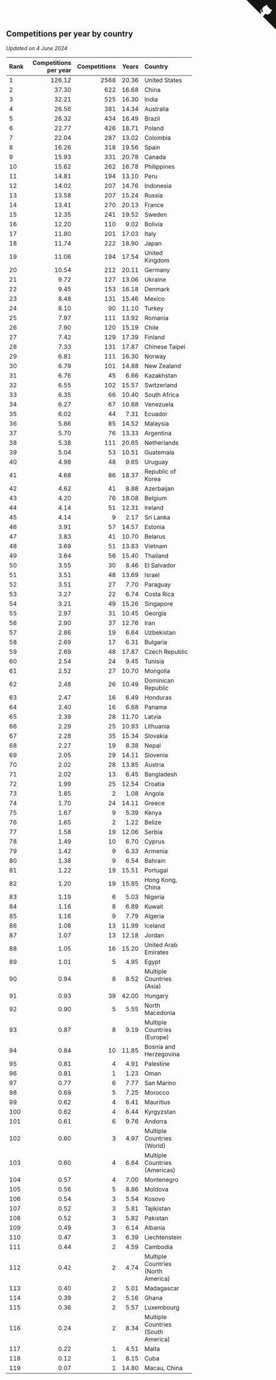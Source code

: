 ## Competitions per year by country

*Updated on  4 June 2024*

| Rank | Competitions per year | Competitions | Years | Country |
| :--- | ---: | ---: | ---: | :--- |
| 1 | 126.12 | 2568 | 20.36 | United States |
| 2 | 37.30 | 622 | 16.68 | China |
| 3 | 32.21 | 525 | 16.30 | India |
| 4 | 26.56 | 381 | 14.34 | Australia |
| 5 | 26.32 | 434 | 16.49 | Brazil |
| 6 | 22.77 | 426 | 18.71 | Poland |
| 7 | 22.04 | 287 | 13.02 | Colombia |
| 8 | 16.26 | 318 | 19.56 | Spain |
| 9 | 15.93 | 331 | 20.78 | Canada |
| 10 | 15.62 | 262 | 16.78 | Philippines |
| 11 | 14.81 | 194 | 13.10 | Peru |
| 12 | 14.02 | 207 | 14.76 | Indonesia |
| 13 | 13.58 | 207 | 15.24 | Russia |
| 14 | 13.41 | 270 | 20.13 | France |
| 15 | 12.35 | 241 | 19.52 | Sweden |
| 16 | 12.20 | 110 | 9.02 | Bolivia |
| 17 | 11.80 | 201 | 17.03 | Italy |
| 18 | 11.74 | 222 | 18.90 | Japan |
| 19 | 11.06 | 194 | 17.54 | United Kingdom |
| 20 | 10.54 | 212 | 20.11 | Germany |
| 21 | 9.72 | 127 | 13.06 | Ukraine |
| 22 | 9.45 | 153 | 16.18 | Denmark |
| 23 | 8.48 | 131 | 15.46 | Mexico |
| 24 | 8.10 | 90 | 11.10 | Turkey |
| 25 | 7.97 | 111 | 13.92 | Romania |
| 26 | 7.90 | 120 | 15.19 | Chile |
| 27 | 7.42 | 129 | 17.39 | Finland |
| 28 | 7.33 | 131 | 17.87 | Chinese Taipei |
| 29 | 6.81 | 111 | 16.30 | Norway |
| 30 | 6.79 | 101 | 14.88 | New Zealand |
| 31 | 6.76 | 45 | 6.66 | Kazakhstan |
| 32 | 6.55 | 102 | 15.57 | Switzerland |
| 33 | 6.35 | 66 | 10.40 | South Africa |
| 34 | 6.27 | 67 | 10.68 | Venezuela |
| 35 | 6.02 | 44 | 7.31 | Ecuador |
| 36 | 5.86 | 85 | 14.52 | Malaysia |
| 37 | 5.70 | 76 | 13.33 | Argentina |
| 38 | 5.38 | 111 | 20.65 | Netherlands |
| 39 | 5.04 | 53 | 10.51 | Guatemala |
| 40 | 4.98 | 48 | 9.65 | Uruguay |
| 41 | 4.68 | 86 | 18.37 | Republic of Korea |
| 42 | 4.62 | 41 | 8.88 | Azerbaijan |
| 43 | 4.20 | 76 | 18.08 | Belgium |
| 44 | 4.14 | 51 | 12.31 | Ireland |
| 45 | 4.14 | 9 | 2.17 | Sri Lanka |
| 46 | 3.91 | 57 | 14.57 | Estonia |
| 47 | 3.83 | 41 | 10.70 | Belarus |
| 48 | 3.69 | 51 | 13.83 | Vietnam |
| 49 | 3.64 | 56 | 15.40 | Thailand |
| 50 | 3.55 | 30 | 8.46 | El Salvador |
| 51 | 3.51 | 48 | 13.69 | Israel |
| 52 | 3.51 | 27 | 7.70 | Paraguay |
| 53 | 3.27 | 22 | 6.74 | Costa Rica |
| 54 | 3.21 | 49 | 15.26 | Singapore |
| 55 | 2.97 | 31 | 10.45 | Georgia |
| 56 | 2.90 | 37 | 12.76 | Iran |
| 57 | 2.86 | 19 | 6.64 | Uzbekistan |
| 58 | 2.69 | 17 | 6.31 | Bulgaria |
| 59 | 2.69 | 48 | 17.87 | Czech Republic |
| 60 | 2.54 | 24 | 9.45 | Tunisia |
| 61 | 2.52 | 27 | 10.70 | Mongolia |
| 62 | 2.48 | 26 | 10.49 | Dominican Republic |
| 63 | 2.47 | 16 | 6.49 | Honduras |
| 64 | 2.40 | 16 | 6.68 | Panama |
| 65 | 2.39 | 28 | 11.70 | Latvia |
| 66 | 2.29 | 25 | 10.93 | Lithuania |
| 67 | 2.28 | 35 | 15.34 | Slovakia |
| 68 | 2.27 | 19 | 8.38 | Nepal |
| 69 | 2.05 | 29 | 14.11 | Slovenia |
| 70 | 2.02 | 28 | 13.85 | Austria |
| 71 | 2.02 | 13 | 6.45 | Bangladesh |
| 72 | 1.99 | 25 | 12.54 | Croatia |
| 73 | 1.85 | 2 | 1.08 | Angola |
| 74 | 1.70 | 24 | 14.11 | Greece |
| 75 | 1.67 | 9 | 5.39 | Kenya |
| 76 | 1.65 | 2 | 1.22 | Belize |
| 77 | 1.58 | 19 | 12.06 | Serbia |
| 78 | 1.49 | 10 | 6.70 | Cyprus |
| 79 | 1.42 | 9 | 6.33 | Armenia |
| 80 | 1.38 | 9 | 6.54 | Bahrain |
| 81 | 1.22 | 19 | 15.51 | Portugal |
| 82 | 1.20 | 19 | 15.85 | Hong Kong, China |
| 83 | 1.19 | 6 | 5.03 | Nigeria |
| 84 | 1.16 | 8 | 6.89 | Kuwait |
| 85 | 1.16 | 9 | 7.79 | Algeria |
| 86 | 1.08 | 13 | 11.99 | Iceland |
| 87 | 1.07 | 13 | 12.18 | Jordan |
| 88 | 1.05 | 16 | 15.20 | United Arab Emirates |
| 89 | 1.01 | 5 | 4.95 | Egypt |
| 90 | 0.94 | 8 | 8.52 | Multiple Countries (Asia) |
| 91 | 0.93 | 39 | 42.00 | Hungary |
| 92 | 0.90 | 5 | 5.55 | North Macedonia |
| 93 | 0.87 | 8 | 9.19 | Multiple Countries (Europe) |
| 94 | 0.84 | 10 | 11.85 | Bosnia and Herzegovina |
| 95 | 0.81 | 4 | 4.91 | Palestine |
| 96 | 0.81 | 1 | 1.23 | Oman |
| 97 | 0.77 | 6 | 7.77 | San Marino |
| 98 | 0.69 | 5 | 7.25 | Morocco |
| 99 | 0.62 | 4 | 6.41 | Mauritius |
| 100 | 0.62 | 4 | 6.44 | Kyrgyzstan |
| 101 | 0.61 | 6 | 9.76 | Andorra |
| 102 | 0.60 | 3 | 4.97 | Multiple Countries (World) |
| 103 | 0.60 | 4 | 6.64 | Multiple Countries (Americas) |
| 104 | 0.57 | 4 | 7.00 | Montenegro |
| 105 | 0.56 | 5 | 8.86 | Moldova |
| 106 | 0.54 | 3 | 5.54 | Kosovo |
| 107 | 0.52 | 3 | 5.81 | Tajikistan |
| 108 | 0.52 | 3 | 5.82 | Pakistan |
| 109 | 0.49 | 3 | 6.14 | Albania |
| 110 | 0.47 | 3 | 6.39 | Liechtenstein |
| 111 | 0.44 | 2 | 4.59 | Cambodia |
| 112 | 0.42 | 2 | 4.74 | Multiple Countries (North America) |
| 113 | 0.40 | 2 | 5.01 | Madagascar |
| 114 | 0.39 | 2 | 5.16 | Ghana |
| 115 | 0.36 | 2 | 5.57 | Luxembourg |
| 116 | 0.24 | 2 | 8.34 | Multiple Countries (South America) |
| 117 | 0.22 | 1 | 4.51 | Malta |
| 118 | 0.12 | 1 | 8.15 | Cuba |
| 119 | 0.07 | 1 | 14.80 | Macau, China |


<a href="https://github.com/JustinTimeCuber/wca_statistics" class="github-corner" aria-label="View source on Github"><svg width="80" height="80" viewBox="0 0 250 250" style="fill:#151513; color:#fff; position: absolute; top: 0; border: 0; right: 0;" aria-hidden="true"><path d="M0,0 L115,115 L130,115 L142,142 L250,250 L250,0 Z"></path><path d="M128.3,109.0 C113.8,99.7 119.0,89.6 119.0,89.6 C122.0,82.7 120.5,78.6 120.5,78.6 C119.2,72.0 123.4,76.3 123.4,76.3 C127.3,80.9 125.5,87.3 125.5,87.3 C122.9,97.6 130.6,101.9 134.4,103.2" fill="currentColor" style="transform-origin: 130px 106px;" class="octo-arm"></path><path d="M115.0,115.0 C114.9,115.1 118.7,116.5 119.8,115.4 L133.7,101.6 C136.9,99.2 139.9,98.4 142.2,98.6 C133.8,88.0 127.5,74.4 143.8,58.0 C148.5,53.4 154.0,51.2 159.7,51.0 C160.3,49.4 163.2,43.6 171.4,40.1 C171.4,40.1 176.1,42.5 178.8,56.2 C183.1,58.6 187.2,61.8 190.9,65.4 C194.5,69.0 197.7,73.2 200.1,77.6 C213.8,80.2 216.3,84.9 216.3,84.9 C212.7,93.1 206.9,96.0 205.4,96.6 C205.1,102.4 203.0,107.8 198.3,112.5 C181.9,128.9 168.3,122.5 157.7,114.1 C157.9,116.9 156.7,120.9 152.7,124.9 L141.0,136.5 C139.8,137.7 141.6,141.9 141.8,141.8 Z" fill="currentColor" class="octo-body"></path></svg></a><style>.github-corner:hover .octo-arm{animation:octocat-wave 560ms ease-in-out}@keyframes octocat-wave{0%,100%{transform:rotate(0)}20%,60%{transform:rotate(-25deg)}40%,80%{transform:rotate(10deg)}}@media (max-width:500px){.github-corner:hover .octo-arm{animation:none}.github-corner .octo-arm{animation:octocat-wave 560ms ease-in-out}}</style>
